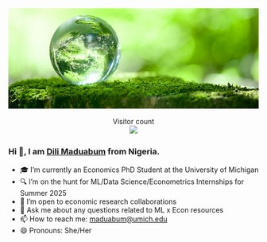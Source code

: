 <img src="https://raw.githubusercontent.com/Datadili/Datadili/master/banner_before.jpg" alt="Banner">

<p align="center"> 
  Visitor count<br>
  <img src="https://profile-counter.glitch.me/Datadili/count.svg" />
</p>

### Hi 👋, I am [Dili Maduabum](https://Datadili.github.io/) from Nigeria.

- 🎓 I’m currently an Economics PhD Student at the University of Michigan
- 🔍 I’m on the hunt for ML/Data Science/Econometrics Internships for Summer 2025
- 👯 I’m open to economic research collaborations
- 💬 Ask me about any questions related to ML x Econ resources
- 📫 How to reach me: [maduabum@umich.edu](mailto:maduabum@umich.edu)
- 😄 Pronouns: She/Her

